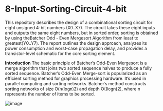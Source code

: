 # 8-Input-Sorting-Circuit-4-bit

This repository describes the design of a combinational sorting circuit for eight unsigned 4-bit numbers (X0..X7). The circuit takes these eight inputs and outputs the same eight numbers, but in sorted order, sorting is obtained by using theBatcher Odd - Even Mergesort Algorithm from least to greatest(Y0..Y7). The report outlines the design approach, analyzes its power consumption and worst-case propagation delay, and provides a transistor-level schematic for the core sorting element.

**Introduction**
The basic principle of Batcher’s Odd-Even Mergesort is a merge algorithm that joins two sorted sequence halves to produce a fully sorted sequence. Batcher’s Odd-Even Merge-sort is popularized as an efficient sorting method for graphics processing hardware. It’s used in parallel computing and sorting networks. Batcher’s method constructs sorting networks of size O(n(logn)2) and depth O((logn)2), where n represents the number of items to be sorted.

![image](https://github.com/Nirvan-Mishra-09/8-Input-Sorting-Circuit-4-bit/assets/127642231/52aa2329-28de-4793-be5f-5642ffc34256)

